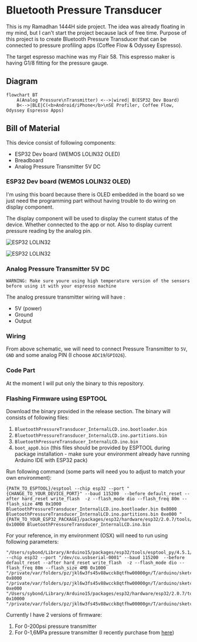 # Bluetooth Pressure Transducer
This is my Ramadhan 1444H side project. The idea was already floating in my mind, but I can't start the project because lack of free time. Purpose of this project is to create Bluetooth Pressure Transducer that can be connected to pressure profiling apps (Coffee Flow & Odyssey Espresso).

The target espresso machine was my Flair 58. This espresso maker is having G1/8 fitting for the pressure gauge.



## Diagram
```mermaid
flowchart BT
    A(Analog Pressure\nTransmitter) <-->|wired| B(ESP32 Dev Board)
    B<-->|BLE|C(<b>Android/iPhone</b>\nSE Profiler, Coffee Flow, Odyssey Espresso Apps)
```

## Bill of Material
This device consist of following components:
- ESP32 Dev board (WEMOS LOLIN32 OLED)
- Breadboard
- Analog Pressure Transmitter 5V DC

### ESP32 Dev board (WEMOS LOLIN32 OLED)
I'm using this board because there is OLED embedded in the board so we just need the programming part without having trouble to do wiring on display component.

The display component will be used to display the current status of the device. Whether connected to the app or not. Also to display current pressure reading by the analog pin.

![ESP32 LOLIN32](https://i0.wp.com/randomnerdtutorials.com/wp-content/uploads/2019/07/lolin32-oled-pinout.jpg)

![ESP32 LOLIN32](https://i0.wp.com/randomnerdtutorials.com/wp-content/uploads/2019/07/Lolin32-OLED.jpg)

### Analog Pressure Transmitter 5V DC
`WARNING: Make sure youre using high temperature version of the sensors before using it with your espresso machine`

The analog pressure transmitter wiring will have :
- 5V (power)
- Ground
- Output

### Wiring
From above schematic, we will need to connect Pressure Transmitter to `5V`, `GND` and some analog PIN (I choose `ADC19`/`GPIO26`).

### Code Part
At the moment I will put only the binary to this repository.

### Flashing Firmware using ESPTOOL
Download the binary provided in the release section. The binary will consists of following files:
1. `BluetoothPressureTransducer_InternalLCD.ino.bootloader.bin`
2. `BluetoothPressureTransducer_InternalLCD.ino.partitions.bin`
3. `BluetoothPressureTransducer_InternalLCD.ino.bin`
4. `boot_app0.bin` (this files should be provided by ESPTOOL during package installation - make sure your environment already have running Arduino IDE with ESP32 pack)

Run following command (some parts will need you to adjust to match your own environment):

```shell
{PATH_TO_ESPTOOL}/esptool --chip esp32 --port "{CHANGE_TO_YOUR_DEVICE_PORT}" --baud 115200  --before default_reset --after hard_reset write_flash  -z --flash_mode dio --flash_freq 80m --flash_size 4MB 0x1000 BluetoothPressureTransducer_InternalLCD.ino.bootloader.bin 0x8000 BluetoothPressureTransducer_InternalLCD.ino.partitions.bin 0xe000 "{PATH_TO_YOUR_ESP32_PACKAGE}/packages/esp32/hardware/esp32/2.0.7/tools/partitions/boot_app0.bin" 0x10000 BluetoothPressureTransducer_InternalLCD.ino.bin 
```

For your reference, in my environment (OSX) will need to run using following parameters:
```shell
"/Users/sybond/Library/Arduino15/packages/esp32/tools/esptool_py/4.5.1/esptool" --chip esp32 --port "/dev/cu.usbserial-0001" --baud 115200  --before default_reset --after hard_reset write_flash  -z --flash_mode dio --flash_freq 80m --flash_size 4MB 0x1000 "/private/var/folders/pz/jkl6w3fs45v88wcck8qtfhw00000gn/T/arduino/sketches/4E4A8C476EDC2D7C933461960E7BD641/BluetoothPressureTransducer_InternalLCD.ino.bootloader.bin" 0x8000 "/private/var/folders/pz/jkl6w3fs45v88wcck8qtfhw00000gn/T/arduino/sketches/4E4A8C476EDC2D7C933461960E7BD641/BluetoothPressureTransducer_InternalLCD.ino.partitions.bin" 0xe000 "/Users/sybond/Library/Arduino15/packages/esp32/hardware/esp32/2.0.7/tools/partitions/boot_app0.bin" 0x10000 "/private/var/folders/pz/jkl6w3fs45v88wcck8qtfhw00000gn/T/arduino/sketches/4E4A8C476EDC2D7C933461960E7BD641/BluetoothPressureTransducer_InternalLCD.ino.bin" 
```
Currently I have 2 versions of firmware:
1. For 0-200psi pressure transmitter
2. For 0-1,6MPa pressure transmitter (I recently purchase from [here](https://www.aliexpress.com/item/1005004559608411.html))
